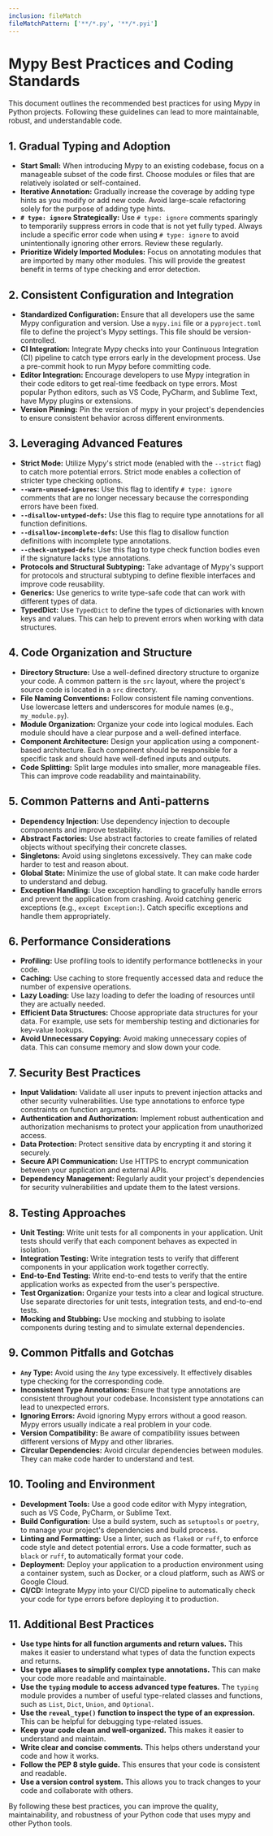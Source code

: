 ```yaml
---
inclusion: fileMatch
fileMatchPattern: ['**/*.py', '**/*.pyi']
---
```


# Mypy Best Practices and Coding Standards

This document outlines the recommended best practices for using Mypy in Python projects. Following these guidelines can lead to more maintainable, robust, and understandable code.

## 1. Gradual Typing and Adoption

- **Start Small:** When introducing Mypy to an existing codebase, focus on a manageable subset of the code first. Choose modules or files that are relatively isolated or self-contained.
- **Iterative Annotation:** Gradually increase the coverage by adding type hints as you modify or add new code. Avoid large-scale refactoring solely for the purpose of adding type hints.
- **`# type: ignore` Strategically:** Use `# type: ignore` comments sparingly to temporarily suppress errors in code that is not yet fully typed. Always include a specific error code when using `# type: ignore` to avoid unintentionally ignoring other errors. Review these regularly.
- **Prioritize Widely Imported Modules:** Focus on annotating modules that are imported by many other modules. This will provide the greatest benefit in terms of type checking and error detection.

## 2. Consistent Configuration and Integration

- **Standardized Configuration:** Ensure that all developers use the same Mypy configuration and version. Use a `mypy.ini` file or a `pyproject.toml` file to define the project's Mypy settings. This file should be version-controlled.
- **CI Integration:** Integrate Mypy checks into your Continuous Integration (CI) pipeline to catch type errors early in the development process. Use a pre-commit hook to run Mypy before committing code.
- **Editor Integration:** Encourage developers to use Mypy integration in their code editors to get real-time feedback on type errors. Most popular Python editors, such as VS Code, PyCharm, and Sublime Text, have Mypy plugins or extensions.
- **Version Pinning:** Pin the version of mypy in your project's dependencies to ensure consistent behavior across different environments.

## 3. Leveraging Advanced Features

- **Strict Mode:** Utilize Mypy's strict mode (enabled with the `--strict` flag) to catch more potential errors. Strict mode enables a collection of stricter type checking options.
- **`--warn-unused-ignores`:** Use this flag to identify `# type: ignore` comments that are no longer necessary because the corresponding errors have been fixed.
- **`--disallow-untyped-defs`:** Use this flag to require type annotations for all function definitions.
- **`--disallow-incomplete-defs`:** Use this flag to disallow function definitions with incomplete type annotations.
- **`--check-untyped-defs`:** Use this flag to type check function bodies even if the signature lacks type annotations.
- **Protocols and Structural Subtyping:** Take advantage of Mypy's support for protocols and structural subtyping to define flexible interfaces and improve code reusability.
- **Generics:** Use generics to write type-safe code that can work with different types of data.
- **TypedDict:** Use `TypedDict` to define the types of dictionaries with known keys and values. This can help to prevent errors when working with data structures.

## 4. Code Organization and Structure

- **Directory Structure:** Use a well-defined directory structure to organize your code. A common pattern is the `src` layout, where the project's source code is located in a `src` directory.
- **File Naming Conventions:** Follow consistent file naming conventions. Use lowercase letters and underscores for module names (e.g., `my_module.py`).
- **Module Organization:** Organize your code into logical modules. Each module should have a clear purpose and a well-defined interface.
- **Component Architecture:** Design your application using a component-based architecture. Each component should be responsible for a specific task and should have well-defined inputs and outputs.
- **Code Splitting:** Split large modules into smaller, more manageable files. This can improve code readability and maintainability.

## 5. Common Patterns and Anti-patterns

- **Dependency Injection:** Use dependency injection to decouple components and improve testability.
- **Abstract Factories:** Use abstract factories to create families of related objects without specifying their concrete classes.
- **Singletons:** Avoid using singletons excessively. They can make code harder to test and reason about.
- **Global State:** Minimize the use of global state. It can make code harder to understand and debug.
- **Exception Handling:** Use exception handling to gracefully handle errors and prevent the application from crashing. Avoid catching generic exceptions (e.g., `except Exception:`). Catch specific exceptions and handle them appropriately.

## 6. Performance Considerations

- **Profiling:** Use profiling tools to identify performance bottlenecks in your code.
- **Caching:** Use caching to store frequently accessed data and reduce the number of expensive operations.
- **Lazy Loading:** Use lazy loading to defer the loading of resources until they are actually needed.
- **Efficient Data Structures:** Choose appropriate data structures for your data. For example, use sets for membership testing and dictionaries for key-value lookups.
- **Avoid Unnecessary Copying:** Avoid making unnecessary copies of data. This can consume memory and slow down your code.

## 7. Security Best Practices

- **Input Validation:** Validate all user inputs to prevent injection attacks and other security vulnerabilities. Use type annotations to enforce type constraints on function arguments.
- **Authentication and Authorization:** Implement robust authentication and authorization mechanisms to protect your application from unauthorized access.
- **Data Protection:** Protect sensitive data by encrypting it and storing it securely.
- **Secure API Communication:** Use HTTPS to encrypt communication between your application and external APIs.
- **Dependency Management:** Regularly audit your project's dependencies for security vulnerabilities and update them to the latest versions.

## 8. Testing Approaches

- **Unit Testing:** Write unit tests for all components in your application. Unit tests should verify that each component behaves as expected in isolation.
- **Integration Testing:** Write integration tests to verify that different components in your application work together correctly.
- **End-to-End Testing:** Write end-to-end tests to verify that the entire application works as expected from the user's perspective.
- **Test Organization:** Organize your tests into a clear and logical structure. Use separate directories for unit tests, integration tests, and end-to-end tests.
- **Mocking and Stubbing:** Use mocking and stubbing to isolate components during testing and to simulate external dependencies.

## 9. Common Pitfalls and Gotchas

- **`Any` Type:** Avoid using the `Any` type excessively. It effectively disables type checking for the corresponding code.
- **Inconsistent Type Annotations:** Ensure that type annotations are consistent throughout your codebase. Inconsistent type annotations can lead to unexpected errors.
- **Ignoring Errors:** Avoid ignoring Mypy errors without a good reason. Mypy errors usually indicate a real problem in your code.
- **Version Compatibility:** Be aware of compatibility issues between different versions of Mypy and other libraries.
- **Circular Dependencies:** Avoid circular dependencies between modules. They can make code harder to understand and test.

## 10. Tooling and Environment

- **Development Tools:** Use a good code editor with Mypy integration, such as VS Code, PyCharm, or Sublime Text.
- **Build Configuration:** Use a build system, such as `setuptools` or `poetry`, to manage your project's dependencies and build process.
- **Linting and Formatting:** Use a linter, such as `flake8` or `ruff`, to enforce code style and detect potential errors. Use a code formatter, such as `black` or `ruff`, to automatically format your code.
- **Deployment:** Deploy your application to a production environment using a container system, such as Docker, or a cloud platform, such as AWS or Google Cloud.
- **CI/CD:** Integrate Mypy into your CI/CD pipeline to automatically check your code for type errors before deploying it to production.

## 11. Additional Best Practices

- **Use type hints for all function arguments and return values.** This makes it easier to understand what types of data the function expects and returns.
- **Use type aliases to simplify complex type annotations.** This can make your code more readable and maintainable.
- **Use the `typing` module to access advanced type features.** The `typing` module provides a number of useful type-related classes and functions, such as `List`, `Dict`, `Union`, and `Optional`.
- **Use the `reveal_type()` function to inspect the type of an expression.** This can be helpful for debugging type-related issues.
- **Keep your code clean and well-organized.** This makes it easier to understand and maintain.
- **Write clear and concise comments.** This helps others understand your code and how it works.
- **Follow the PEP 8 style guide.** This ensures that your code is consistent and readable.
- **Use a version control system.** This allows you to track changes to your code and collaborate with others.

By following these best practices, you can improve the quality, maintainability, and robustness of your Python code that uses mypy and other Python tools.
